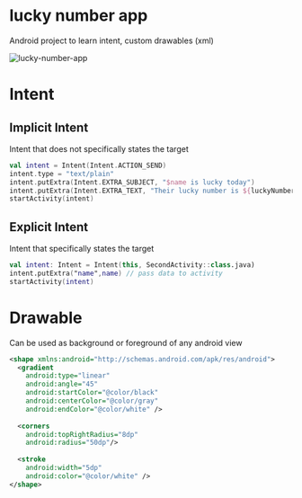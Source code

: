 # lucky number app
Android project to learn intent, custom drawables (xml)

![lucky-number-app](https://github.com/MananDhiman/lucky-number-app/assets/64782929/d1bef073-0b6b-4082-95e2-d52d71ef145b)


# Intent
## Implicit Intent
Intent that does not specifically states the target
```kotlin
val intent = Intent(Intent.ACTION_SEND)
intent.type = "text/plain"
intent.putExtra(Intent.EXTRA_SUBJECT, "$name is lucky today")
intent.putExtra(Intent.EXTRA_TEXT, "Their lucky number is ${luckyNumber.toString()}") // main body
startActivity(intent)	
```
## Explicit Intent
Intent that specifically states the target
```kotlin
val intent: Intent = Intent(this, SecondActivity::class.java)
intent.putExtra("name",name) // pass data to activity
startActivity(intent)
```
# Drawable 
Can be used as background or foreground of any android view
```xml
<shape xmlns:android="http://schemas.android.com/apk/res/android">
  <gradient
    android:type="linear"
    android:angle="45"
    android:startColor="@color/black"
    android:centerColor="@color/gray"
    android:endColor="@color/white" />
  
  <corners
    android:topRightRadius="8dp"
    android:radius="50dp"/>
  
  <stroke
    android:width="5dp"
    android:color="@color/white" />
</shape>
```
